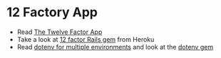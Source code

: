 # 12 Factory App

- Read [The Twelve Factor App](http://12factor.net/)
- Take a look at [12 factor Rails gem](https://github.com/heroku/rails_12factor) from Heroku
- Read [dotenv for multiple environments](http://devblog.avdi.org/2014/01/17/dotenv-for-multiple-environments/) and look at the [dotenv gem](https://github.com/bkeepers/dotenv) 
